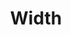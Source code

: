 ---
title: "Width"

categories: ['']

tags: ['Width']

arabic: ['العرض']

publishers: ['معجم مصطلحات التعلم الآلي والتعلم العميق وعلم البيانات']

types: "word"

slug: ""
---